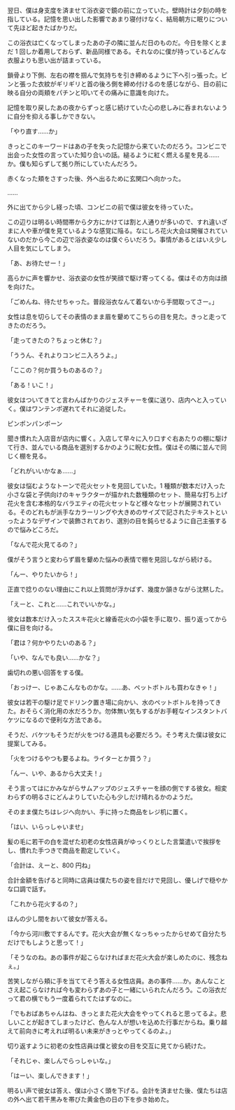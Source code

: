 翌日、僕は身支度を済ませて浴衣姿で鏡の前に立っていた。壁時計は夕刻の時を指している。記憶を思い出した影響であまり寝付けなく、結局朝方に眠りについて先ほど起きたばかりだ。

この浴衣は亡くなってしまったあの子の隣に並んだ日のものだ。今日を除くとまだ 1 回しか着用しておらず、新品同様である。それなのに僕が持っているどんな衣服よりも思い出が詰まっている。

鎖骨より下側、左右の襟を掴んで気持ちを引き締めるように下へ引っ張った。ピンと張った衣紋がギリギリと首の後ろ側を締め付けるのを感じながら、目の前に映る自分の両頬をパチンと叩いてその痛みに意識を向けた。

記憶を取り戻したあの夜からずっと感じ続けていた心の悲しみに呑まれないように自分を抑える事しかできない。

「やり直す……か」

きっとこのキーワードはあの子を失った記憶から来ていたのだろう。コンビニで出会った女性の言っていた知り合いの話。縋るように紅く燃える星を見る……か。僕も知らずして拠り所にしていたんだろう。

赤くなった頬をさすった後、外へ出るために玄関口へ向かった。

……

外に出てから少し経った頃、コンビニの前で僕は彼女を待っていた。

この辺りは明るい時間帯から夕方にかけては割と人通りが多いので、すれ違いざまに人や車が僕を見ているような感覚に陥る。なにしろ花火大会は開催されていないのだから今この辺で浴衣姿なのは僕ぐらいだろう。事情があるとはいえ少し人目を気にしてしまう。

「あ、お待たせー！」

高らかに声を響かせ、浴衣姿の女性が笑顔で駆け寄ってくる。僕はその方向は顔を向けた。

「ごめんね、待たせちゃった。普段浴衣なんて着ないから手間取ってさー。」

女性は息を切らしてその表情のまま眉を顰めてこちらの目を見た。きっと走ってきたのだろう。

「走ってきたの？ちょっと休む？」

「ううん、それよりコンビニ入ろうよ。」

「ここの？何か買うものあるの？」

「ある！いこ！」

彼女はついてきてと言わんばかりのジェスチャーを僕に送り、店内へと入っていく。僕はワンテンポ遅れてそれに追従した。

ピンポンパンポーン

聞き慣れた入店音が店内に響く。入店して早々に入り口すぐ右あたりの棚に駆けて行き、並んでいる商品を選別するかのように睨む女性。僕はその隣に並んで同じく棚を見る。

「どれがいいかなぁ……」

彼女は悩むようなトーンで花火セットを見回していた。1 種類が数本だけ入った小さな袋と子供向けのキャラクターが描かれた数種類のセット、簡易な打ち上げ花火を含む本格的なバラエティの花火セットなど様々なセットが展開されている。そのどれもが派手なカラーリングや大きめのサイズで記されたテキストといったようなデザインで装飾されており、選別の目を鈍らせるように自己主張するので悩みどころだ。

「なんで花火見てるの？」

僕がそう言うと変わらず眉を顰めた悩みの表情で棚を見回しながら続ける。

「んー、やりたいから！」

正直で捻りのない理由にこれ以上質問が浮かばず、幾度か頷きながら沈黙した。

「えーと、これと……これでいいかな。」

彼女は数本だけ入ったススキ花火と線香花火の小袋を手に取り、振り返ってから僕に目を向ける。

「君は？何かやりたいのある？」

「いや、なんでも良い……かな？」

歯切れの悪い回答をする僕。

「おっけー、じゃあこんなものかな。……あ、ペットボトルも買わなきゃ！」

彼女は若干の駆け足でドリンク置き場に向かい、水のペットボトルを持ってきた。おそらく消化用の水だろうか。勿体無い気もするがお手軽なインスタントバケツになるので便利な方法である。

そうだ、バケツもそうだが火をつける道具も必要だろう。そう考えた僕は彼女に提案してみる。

「火をつけるやつも要るよね。ライターとか買う？」

「んー、いや、あるから大丈夫！」

そう言ってはにかみながらサムアップのジェスチャーを顔の側でする彼女。相変わらずの明るさにどんよりしていた心も少しだけ晴れるかのようだ。

そのまま僕たちはレジへ向かい、手に持った商品をレジ机に置く。

「はい、いらっしゃいませ」

髪の毛に若干の白を混ぜた初老の女性店員がゆっくりとした言葉遣いで挨拶をし、慣れた手つきで商品を勘定していく。

「合計は、えーと、800 円ね」

合計金額を告げると同時に店員は僕たちの姿を目だけで見回し、優しげで穏やかな口調で話す。

「これから花火するの？」

ほんの少し間をおいて彼女が答える。

「今から河川敷でするんです。花火大会が無くなっちゃったからせめて自分たちだけでもしようと思って！」

「そうなのね。あの事件が起こらなければまだ花火大会が楽しめたのに、残念ねぇ。」

苦笑しながら頬に手を当ててそう答える女性店員。あの事件……か。あんなことさえ起こらなければ今も変わらずあの子と一緒にいられたんだろう。この浴衣だって君の横でもう一度着られてたはずなのに。

「でもおばあちゃんはね、きっとまた花火大会をやってくれると思ってるよ。悲しいことが起きてしまったけど、色んな人が想いを込めた行事だからね。乗り越えて前向きに考えれば明るい未来がきっとやってくるのよ。」

切り返すように初老の女性店員は僕と彼女の目を交互に見てから続けた。

「それじゃ、楽しんでらっしゃいな。」

「はーい、楽しんできます！」

明るい声で彼女は答え、僕は小さく頭を下げる。会計を済ませた後、僕たちは店の外へ出て若干黒みを帯びた黄金色の日の下を歩き始めた。
